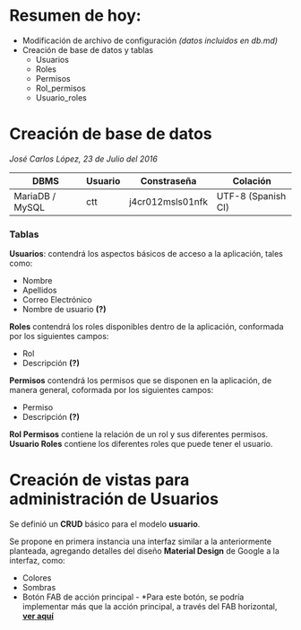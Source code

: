 # Resumen de hoy:

+ Modificación de archivo de configuración *(datos incluidos en db.md)*
+ Creación de base de datos y tablas
    + Usuarios
    + Roles
    + Permisos
    + Rol_permisos
    + Usuario_roles
    


# Creación de base de datos
*José Carlos López, 23 de Julio del 2016*

| DBMS            | Usuario | Constraseña | Colación |
|---|---|---|---|
| MariaDB / MySQL | ctt | j4cr012msls01nfk | UTF-8 (Spanish CI) |


### Tablas

**Usuarios**: contendrá los aspectos básicos de acceso a la aplicación, tales como:

+ Nombre
+ Apellidos
+ Correo Electrónico
+ Nombre de usuario **(?)**

**Roles** contendrá los roles disponibles dentro de la aplicación, conformada por los siguientes campos:

+ Rol
+ Descripción **(?)**

**Permisos** contendrá los permisos que se disponen en la aplicación, de manera general, coformada por los siguientes campos:

+ Permiso
+ Descripción **(?)**

**Rol Permisos** contiene la relación de un rol y sus diferentes permisos.
**Usuario Roles** contiene los diferentes roles que puede tener el usuario.

# Creación de vistas para administración de Usuarios

Se definió un **CRUD** básico para el modelo **usuario**.

Se propone en primera instancia una interfaz similar a la anteriormente planteada, agregando detalles del diseño **Material Design**
de Google a la interfaz, como:

+ Colores
+ Sombras
+ Botón FAB de acción principal - *Para este botón, se podría implementar más que la acción principal, a través del FAB horizontal, [**ver aquí**](http://materializecss.com/buttons.html)

